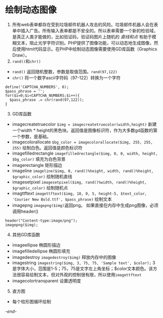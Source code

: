 # 绘制动态图像

1. 所有web表单都存在受到垃圾邮件机器人攻击的风险。垃圾邮件机器人会在表单中插入广告。所有输入表单都是不安全的。所以表单需要一个新的检验域，是真正人类才能做的，比如验证码，验证码图片上随机的 *直线和点* 有助于模糊文本，阻止光学字符识别。PHP提供了图像功能，可以动态地生成图像，然后使用html代码显示。在PHP中绘制动态图像需要使用GD库函数（Graphics Draw）。
2. `rand()`和`chr()`
  * `rand()` 返回随机整数，参数是取值范围。`rand(97,122)`
  * `chr()` 将一个数字ascii字符码（97-122）转换为一个字符
  ```
  define('CAPTCHA_NUMBERS', 6);
  $pass_phrase = '';
  for($i=0;$i<CAPTCHA_NUMBERS;$i++){
    $pass_phrase .= chr(rand(97,122));
  }
  ```
3. GD库函数
  * imagecreatetruecolor `$img = imagecreatetruecolor(width,height)` 新建一个width * height的黑色块。返回值是图像标识符，作为大多数gd函数的第一个参数，是基础。
  * imagecolorallocate `$bg_color = imagecolorallocate($img, 255, 255, 255)` 绘制白色。返回值是颜色标识符
  * imagefilledrectangle `imagefilledrectangle($img, 0, 0, width, height, $bg_color)` 填充为白色背景
  * imagerectangle 矩形描边
  * imageline `imageline($img, 0, rand()%height, width, rand()%height, $graphic_color)` 绘制随机直线
  * imagesetpixel `imagesetpixel($img, rand()%width, rand()%height, $graphic_color)` 绘制随机点
  * imagttftext `imagettftext($img, 18, 0, 5, height-5, $text_color, 'Courier New Bold.ttf', $pass_phrase)` 绘制文本
  * imagepng `imagepng($img)`返回png。 如果直接在内存中生成png图像，必须调用header()
  ```
  header("Content-type:image/png");
  imagepng($img);
  ```
4. 其他GD库函数
  * imageellipse 椭圆形描边
  * imagefilledellipse 椭圆形填充
  * imagedestroy `imagedestroy($img)` 释放内存中的图像
  * imagestring `imagestring($img, 3, 75, 75, 'Sample text', $color);` 3是字体大小，范围是1-5；75，75是文字左上角坐标；$color文本颜色。该方法很容易绘制文本，但对外观的控制很有限，所以使用`imagettftext`
  * imagecolortransparent 设置透明度
5. 直方图
  * 每个柱形图循环绘制


*-end-*
